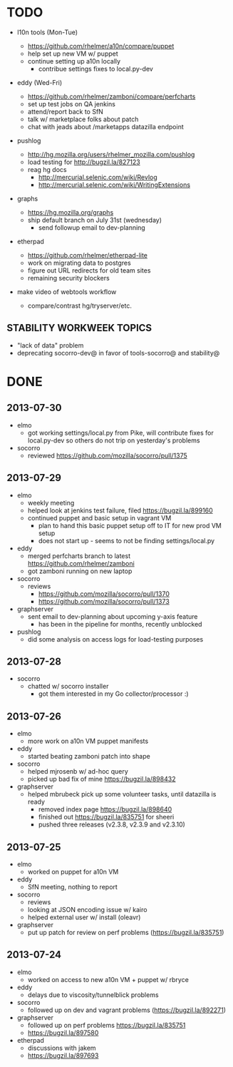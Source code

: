 TODO
===============
- l10n tools (Mon-Tue)
    - https://github.com/rhelmer/a10n/compare/puppet
    - help set up new VM w/ puppet
    - continue setting up a10n locally
        - contribue settings fixes to local.py-dev
- eddy (Wed-Fri)
    - https://github.com/rhelmer/zamboni/compare/perfcharts
    - set up test jobs on QA jenkins
    - attend/report back to SfN
    - talk w/ marketplace folks about patch
    - chat with jeads about /marketapps datazilla endpoint
- pushlog
    - http://hg.mozilla.org/users/rhelmer_mozilla.com/pushlog
    - load testing for http://bugzil.la/827123
    - reag hg docs
        - http://mercurial.selenic.com/wiki/Revlog
        - http://mercurial.selenic.com/wiki/WritingExtensions
- graphs
    - https://hg.mozilla.org/graphs
    - ship default branch on July 31st (wednesday)
        - send followup email to dev-planning
- etherpad
    - https://github.com/rhelmer/etherpad-lite
    - work on migrating data to postgres
    - figure out URL redirects for old team sites
    - remaining security blockers

- make video of webtools workflow
    - compare/contrast hg/tryserver/etc.

STABILITY WORKWEEK TOPICS
---------------

- "lack of data" problem
- deprecating socorro-dev@ in favor of tools-socorro@ and stability@

DONE
===============
2013-07-30
---------------
- elmo
    - got working settings/local.py from Pike, will contribute fixes
      for local.py-dev so others do not trip on yesterday's problems
- socorro
    - reviewed https://github.com/mozilla/socorro/pull/1375

2013-07-29
---------------
- elmo
    - weekly meeting
    - helped look at jenkins test failure, filed https://bugzil.la/899160
    - continued puppet and basic setup in vagrant VM
        - plan to hand this basic puppet setup off to IT for new prod VM setup
        - does not start up - seems to not be finding settings/local.py
- eddy
    - merged perfcharts branch to latest https://github.com/rhelmer/zamboni
    - got zamboni running on new laptop
- socorro
    - reviews
        - https://github.com/mozilla/socorro/pull/1370
        - https://github.com/mozilla/socorro/pull/1373
- graphserver
    - sent email to dev-planning about upcoming y-axis feature
        - has been in the pipeline for months, recently unblocked
- pushlog
    - did some analysis on access logs for load-testing purposes

2013-07-28
---------------
- socorro
    - chatted w/ socorro installer
        - got them interested in my Go collector/processor :)

2013-07-26
---------------
- elmo
    - more work on a10n VM puppet manifests
- eddy
    - started beating zamboni patch into shape
- socorro
    - helped mjrosenb w/ ad-hoc query
    - picked up bad fix of mine https://bugzil.la/898432
- graphserver
    - helped mbrubeck pick up some volunteer tasks, until datazilla is ready
        - removed index page https://bugzil.la/898640
        - finished out https://bugzil.la/835751 for sheeri
        - pushed three releases (v2.3.8, v2.3.9 and v2.3.10)

2013-07-25
---------------
- elmo
    - worked on puppet for a10n VM
- eddy
    - SfN meeting, nothing to report
- socorro
    - reviews
    - looking at JSON encoding issue w/ kairo
    - helped external user w/ install (oleavr)
- graphserver
    - put up patch for review on perf problems (https://bugzil.la/835751)

2013-07-24
---------------
- elmo
    - worked on access to new a10n VM + puppet w/ rbryce
- eddy
    - delays due to viscosity/tunnelblick problems
- socorro
    - followed up on dev and vagrant problems (https://bugzil.la/892271)
- graphserver
    - followed up on perf problems https://bugzil.la/835751
    - https://bugzil.la/897580
- etherpad
    - discussions with jakem
    - https://bugzil.la/897693
